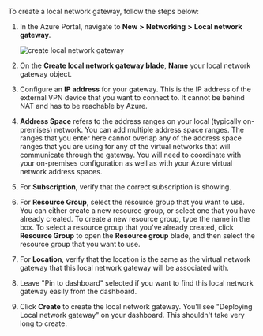 To create a local network gateway, follow the steps below:

1. In the Azure Portal, navigate to **New** **>** **Networking** **>** **Local network gateway**.

	![create local network gateway](./media/vpn-gateway-add-lng-rm-portal-include/localnetgate250.png)

2. On the **Create local network gateway blade**, **Name** your local network gateway object. 
3. Configure an **IP address** for your gateway. This is the IP address of the external VPN device that you want to connect to. It cannot be behind NAT and has to be reachable by Azure.
4. **Address Space** refers to the address ranges on your local (typically on-premises) network. You can add multiple address space ranges. The ranges that you enter here cannot overlap any of the address space ranges that you are using for any of the virtual networks that will communicate through the gateway.  You will need to coordinate with your on-premises configuration as well as with your Azure virtual network address spaces. 
5. For **Subscription**, verify that the correct subscription is showing.
6. For **Resource Group**, select the resource group that you want to use. You can either create a new resource group, or select one that you have already created. To create a new resource group, type the name in the box. To select a resource group that you've already created, click **Resource Group** to open the **Resource group** blade, and then select the resource group that you want to use.
7. For **Location**, verify that the location is the same as the virtual network gateway that this local network gateway will be associated with.
8. Leave "Pin to dashboard" selected if you want to find this local network gateway easily from the dashboard.
9. Click **Create** to create the local network gateway. You'll see "Deploying Local network gateway" on your dashboard. This shouldn't take very long to create.

	
